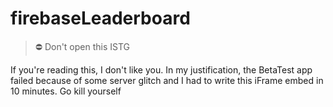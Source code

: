 # firebaseLeaderboard
> ⛔ Don't open this ISTG

If you're reading this, I don't like you. In my justification, the BetaTest app failed because of some server glitch and I had to write this iFrame embed in 10 minutes. Go kill yourself
